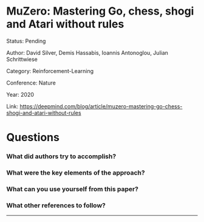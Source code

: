 # MuZero: Mastering Go, chess, shogi and Atari without rules
Status: Pending

Author: David Silver, Demis Hassabis, Ioannis Antonoglou, Julian Schrittwiese

Category: Reinforcement-Learning

Conference: Nature

Year: 2020

Link: https://deepmind.com/blog/article/muzero-mastering-go-chess-shogi-and-atari-without-rules

# Questions

### What did authors try to accomplish?

### What were the key elements of the approach?

### What can you use yourself from this paper?

### What other references to follow?

---